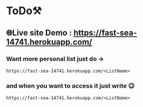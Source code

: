 # ToDo⚒
## 🌐Live site Demo : https://fast-sea-14741.herokuapp.com/

### Want more personal list just do ->
```
https://fast-sea-14741.herokuapp.com/<ListName>
```
### and when you want to access it just write 😉

```
https://fast-sea-14741.herokuapp.com/<ListName>
```
